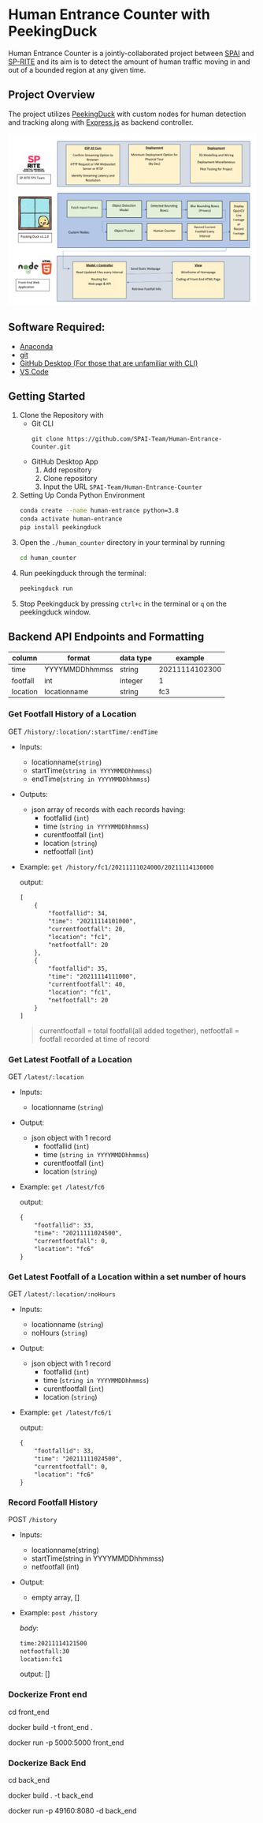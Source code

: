 # Human Entrance Counter with PeekingDuck
Human Entrance Counter is a jointly-collaborated project between [SPAI](https://www.instagram.com/spai.sp/) and [SP-RITE](https://www.instagram.com/sp.riteclub/) and its aim is to detect the amount of human traffic moving in and out of a bounded region at any given time.

## Project Overview

The project utilizes [PeekingDuck](https://github.com/aimakerspace/PeekingDuck) with custom nodes for human detection and tracking along with [Express.js](https://expressjs.com/) as backend controller.

![tech-stack.png](assets/tech-stack.png)


## Software Required:
- [Anaconda](https://www.anaconda.com/products/individual)
- [git](https://git-scm.com/downloads)
- [GitHub Desktop (For those that are unfamiliar with CLI)](https://desktop.github.com/)
- [VS Code](https://code.visualstudio.com/)

## Getting Started
1. Clone the Repository with 
    - Git CLI
        ```
        git clone https://github.com/SPAI-Team/Human-Entrance-Counter.git
        ```
    - GitHub Desktop App
        1. Add repository
        2. Clone repository
        3. Input the URL `SPAI-Team/Human-Entrance-Counter`
2. Setting Up Conda Python Environment
    ```bash
    conda create --name human-entrance python=3.8
    conda activate human-entrance
    pip install peekingduck
    ```
3. Open the `./human_counter` directory in your terminal by running
    ```bash
    cd human_counter
    ```
4. Run peekingduck through the terminal:
    ```bash
    peekingduck run
    ```
5. Stop Peekingduck by pressing `ctrl+c` in the terminal or `q` on the peekingduck window.

## Backend API Endpoints and Formatting

| column      | format              | data type       |example          |
| ---         | ---                 | ---             | ---             |
| time        | YYYYMMDDhhmmss      | string          |20211114102300   |
| footfall    | int                 | integer         |1                |
| location    | locationname        | string          |fc3              |

### Get Footfall History of a Location

GET `/history/:location/:startTime/:endTime`
- Inputs: 
    - locationname(`string`)
    - startTime(`string in YYYYMMDDhhmmss`)
    - endTime(`string in YYYYMMDDhhmmss`)
- Outputs: 
    - json array of records with each records having:
        - footfallid (`int`)
        - time (`string in YYYYMMDDhhmmss`)
        - curentfootfall (`int`)
        - location (`string`)
        - netfootfall (`int`)
- Example:
    ```get /history/fc1/20211111024000/20211114130000```

    output:
    ```
    [
        {
            "footfallid": 34,
            "time": "20211114101000",
            "currentfootfall": 20,
            "location": "fc1",
            "netfootfall": 20
        },
        {
            "footfallid": 35,
            "time": "20211114111000",
            "currentfootfall": 40,
            "location": "fc1",
            "netfootfall": 20
        }
    ]
    ```
    > currentfootfall = total footfall(all added together), netfootfall = footfall recorded at time of record

### Get Latest Footfall of a Location
GET `/latest/:location`
- Inputs: 
    - locationname (`string`)
- Output: 
    - json object with 1 record
        - footfallid (`int`)
        - time (`string in YYYYMMDDhhmmss`)
        - curentfootfall (`int`)
        - location (`string`)
- Example:
    ```get /latest/fc6```

    output:
    ```
    {
        "footfallid": 33,
        "time": "20211111024500",
        "currentfootfall": 0,
        "location": "fc6"
    }
    ```
    
### Get Latest Footfall of a Location within a set number of hours
GET `/latest/:location/:noHours`
- Inputs: 
    - locationname (`string`)
    - noHours (`string`)
- Output: 
    - json object with 1 record
        - footfallid (`int`)
        - time (`string in YYYYMMDDhhmmss`)
        - curentfootfall (`int`)
        - location (`string`)
- Example:
    ```get /latest/fc6/1```

    output:
    ```
    {
        "footfallid": 33,
        "time": "20211111024500",
        "currentfootfall": 0,
        "location": "fc6"
    }
    ```
    
### Record Footfall History
POST `/history`
- Inputs: 
    - locationname(string)
    - startTime(string in YYYYMMDDhhmmss)
    - netfootfall (int)
- Output: 
    - empty array, []
- Example:
    ```post /history```

    _body_:
    ```
    time:20211114121500
    netfootfall:30
    location:fc1
    ```
    output: []
### Dockerize Front end
cd front_end

docker build -t front_end .

docker run -p 5000:5000 front_end

### Dockerize Back End
cd back_end

docker build . -t back_end

docker run -p 49160:8080 -d back_end
